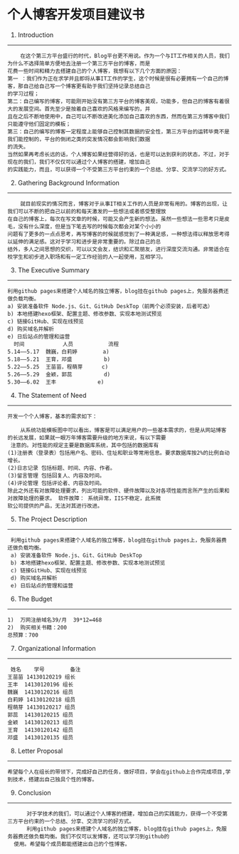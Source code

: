 个人博客开发项目建议书
===================================
1.	Introduction
-----------------------------------------

        在这个第三方平台盛行的时代，Blog平台更不用说。作为一个与IT工作相关的人员，我们为什么不选择简单方便地去注册一个第三方平台的博客，而是
    花费一些时间和精力去搭建自己的个人博客，我想有以下几个方面的原因：
    第一 ：我们作为正在求学并且即将从事IT工作的学生，这个时候是很有必要拥有一个自己的博客，那自己给自己写一个博客更有助于我们坚持记录总结自己
    的学习过程；
    第二：自己编写的博客，可能刚开始没有第三方平台的博客美观，功能多，但自己的博客有着很大的发展空间。首先至少是按着自己喜欢的风格来编写的，并
    且在之后不断地使用中，自己可以不断改进美化添加自己喜欢的东西，然而在第三方博客中我们只能遵守他们固定的模板；
    第三：自己的编写的博客一定程度上能够自己控制其数据的安全性，第三方平台的运转毕竟不是我们能控制的，平台的倒闭之类的突发情况都会影响我们数据
    的流失。
    当然如果再考虑长远的话，个人博客如果经营得好的话，也是可以达到获利的状态，不过，对于现在的我们，我们不仅仅可以通过个人博客的搭建，增加自己
    的实践能力，而且，可以获得一个不受第三方平台约束的一个总结、分享、交流学习的好方式。
    
2.	Gathering Background Information
--------------------------------------------

        就目前现实的情况而言，博客对于从事IT相关工作的人员是非常有用的。博客的出现，让我们可以不断的把自己以前的和每天激发的一些想法或者感受整理放
    在自己的博客上，每次在写文章的时候，可能又会产生新的想法。虽然一些想法一些思考只是皮毛，没有什么深度，但是当下笔去写的时候每次都会对某个小小的
    问题有了更多的一点点思考，再写博客的时候就感觉到了一种满足感，一种想法得以释放思考得以延伸的满足感。这对于学习和进步是非常重要的。除过自己的总
    结外，多人之间思想的交织，可以以文会友，结识和汇聚朋友，进行深度交流沟通。非常适合在校学生和初步进入职场和有一定工作经验的人一起使用，互相学习。
    
3.	The Executive Summary
------------------------------------------------

    利用github pages来搭建个人域名的独立博客，blog挂在github pages上，免服务器费还做负载均衡。
    a) 安装准备软件 Node.js、Git、GitHub DeskTop（前两个必须安装，后者可选）
    b) 本地搭建hexo框架、配置主题、修改参数、实现本地测试预览
    c) 链接GitHub、实现在线预览
    d) 购买域名并解析 
    e) 日后站点的管理和运营 
      时间	        人员	         流程
    5.14——5.17	魏巍，白莉婷        a)
    5.18——5.21	王育，邓盛          b)
    5.22——5.25	王苗苗，程萌芽      c)
    5.26——5.29	金颖，郭蕊          d)
    5.30——6.02	王丰	           e)
    
4.	The Statement of Need
----------------------------------------------------

    开发一个个人博客，基本的需求如下：
 
        从系统功能模板图中可以看出，博客是可以满足用户的一些基本需求的，但是从网站博客的长远发展，如果就一眼万年博客需要升级的地方来说，有以下需要
     注意的。对性能的规定主要是数据库系统，其中包括的数据库有 
    (1)注册表（登录表）包括用户名、密码、住址和职业等常用信息。要求数据库按2%的比例自动增长。       
    (2)日志记录 包括标题、时间、内容、作者。 
    (3)留言管理 包括回复人、内容及时间。 
    (4)评论管理 包括评论者、内容及时间。   
    除此之外还有对故障处理要求，列出可能的软件、硬件故障以及对各项性能而言所产生的后果和对故障处理的要求。 软件故障： 系统异常，IIS不稳定，此系微
    软公司提供的产品，无法对其进行改进。
   
5.	The Project Description
-----------------------------------------------------

     利用github pages来搭建个人域名的独立博客，blog挂在github pages上，免服务器费还做负载均衡。
     a)	安装准备软件 Node.js、Git、GitHub DeskTop
     b)	本地搭建hexo框架、配置主题、修改参数、实现本地测试预览
     c)	链接GitHub、实现在线预览
     d)	购买域名并解析 
     e)	日后站点的管理和运营
     
6.	The Budget
------------------------------------------------------

    1)	万网注册域名39/月  39*12=468
    2)	购买相关书籍：200
    总预算：700
    
7.	Organizational Information
---------------------------------------------------

     姓名	   学号	     备注
    王苗苗	14130120219	组长
    王丰	14130120196	组长
    魏巍 	14130120216	组员
    白莉婷	14130120218	组员
    程萌芽	14130120217	组员
    郭蕊	14130120215	组员
    金颖	14130120213	组员
    王育 	14130120142	组员
    邓盛	14130120135	组员

8.	Letter Proposal
------------------------------------------------

    希望每个人在组长的带领下，完成好自己的任务，做好项目，学会在github上合作完成项目,学到技术，搭建出自己独具个性的博客。
    
9.	Conclusion
----------------------------------------------

          对于学技术的我们，可以通过个人博客的搭建，增加自己的实践能力，获得一个不受第三方平台约束的一个总结、分享、交流学习的好方式。
          利用github pages来搭建个人域名的独立博客，blog挂在github pages上，免服务器费还做负载均衡。我们不仅可以发博客，还可以学习到github的
      使用。希望每个成员都能搭建出自己的个性博客。

